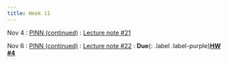 ```yaml
---
title: Week 11
---
```


Nov 4
: [PINN (continued)](https://boguoporousmedia.github.io/HWRS504-404-2025Fall/lecture/)
  : [Lecture note #21](https://boguoporousmedia.github.io/HWRS504-404-2025Fall/lecture/)

Nov 6
: [PINN (continued)](https://boguoporousmedia.github.io/HWRS504-404-2025Fall/lecture/)
  : [Lecture note #22](https://boguoporousmedia.github.io/HWRS504-404-2025Fall/lecture/)
: **Due**{: .label .label-purple}[**HW #4**](#)